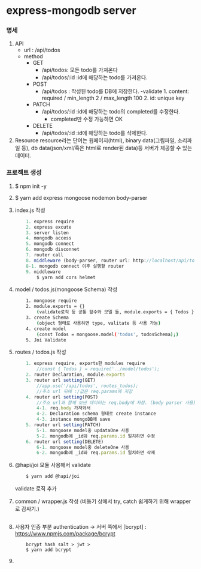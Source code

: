 # express-mongodb server

### 명세
1. API
    - url : /api/todos
    - method
        - GET
            - /api/todos: 모든 todo를 가져온다
            - /api/todos/:id :id에 해당하는 todo를 가져온다.
        - POST
            - /api/todos : 작성된 todo를 DB에 저장한다.
                -validate
                    1. content: required / min_length 2 / max_length 100
                    2. id: unique key
        - PATCH
            - /api/todos/:id :id에 해당하는 todo의 completed를 수정한다.
                - completed만 수정 가능하면 OK
        - DELETE
            - /api/todos/:id :id에 해당하는 todo를 삭제한다.
2. Resource
     resource라는 단어는 웝페이지(html), binary data(그림파일, 소리파일 등), db data(json/xml/혹은 html로 render된 data)등 서버가 제공할 수 있는 데이터.

### 프로젝트 생성
1. $ npm init -y

2. $ yarn add express mongoose nodemon body-parser

3. index.js 작성
    ```js
        1. express require
        2. express excute
        3. server listen
        4. mongodb access
        5. mongodb connect
        6. mongodb disconnet
        7. router call 
        8. middleware (body-parser, router url: http://localhost/api/todos)
        8-1. mongodb connect 이후 실행할 router
        9. middleware
            $ yarn add cors helmet
    ```

4. model / todos.js(mongoose Schema) 작성
    ```bash
        1. mongoose require
        2. module.exports = {}
            (validate로직 등 공통 함수와 모델 들, module.exports = { Todos }: router에서 디스트럭처링해줘야 오브젝트 형태로 exports 가능)
        3. create Schema 
            (object 형태로 사용하면 type, valitate 등 사용 가능)
        4. create model
            (const Todos = mongoose.model('todos', todosSchema);)
        5. Joi Validate
    ```

5. routes / todos.js 작성
    ```js
        1. express require, exports한 modules require
            //const { Todos } = require('../model/todos');
        2. router Declaration, module.exports
        3. router url setting(GET)  
            //app.use('/api/todos', routes_todos);
            //주소 url 뒤에 :/값은 req.params에 저장
        4. router url setting(POST)
            //주소 url과 함께 보낸 데이터는 req.body에 저장. (body parser 사용)
            4-1. req.body 가져와서
            4-2. Declaration schema 형태로 create instance
            4-3. instance mongoDB에 save
        5. router url setting(PATCH)
            5-1. mongoose model중 updataOne 사용
            5-2. mongodb에 _id와 req.params.id 일치하면 수정
        6. router url setting(DELETE)
            6-1. mongoose model중 deleteOne 사용
            6-2. mongodb에 _id와 req.params.id 일치하면 삭제
    ```


6. @hapi/joi 모듈 사용해서 validate
    ```bash
        $ yarn add @hapi/joi
    ```
    validate 로직 추가 

7. common / wrapper.js 작성 
    (비동기 상에서 try, catch 쉽게하기 위해 wrapper로 감싸기.)
    ```js

    ```

8. 사용자 인증 부분 authentication -> 서버 쪽에서 
    [bcrypt] : https://www.npmjs.com/package/bcrypt
    ```
        bcrypt hash salt > jwt > 
        $ yarn add bcrypt
    ```
    
9. 